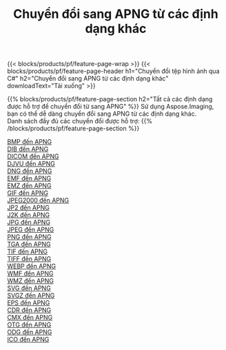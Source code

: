 ﻿---
title: Chuyển đổi sang APNG từ các định dạng khác 
weight: 3920
url: /vi/java/conversion/to/apng 
lang: vi
langdirlevel: 2
locales: zh-hans,ja,it,ru,de,es,fr,nl,id,lt,pl,pt,vi,tr,ko,zh-hant,ar,hi,th,sv,cs,uk,he
description: Sử dụng Aspose.Imaging, bạn có thể dễ dàng chuyển đổi sang APNG từ các định dạng khác
---

{{< blocks/products/pf/feature-page-wrap >}}
{{< blocks/products/pf/feature-page-header h1="Chuyển đổi tệp hình ảnh qua C#" h2="Chuyển đổi sang APNG từ các định dạng khác" downloadText="Tải xuống" >}}


{{% blocks/products/pf/feature-page-section  h2="Tất cả các định dạng được hỗ trợ để chuyển đổi từ sang APNG" %}}
Sử dụng Aspose.Imaging, bạn có thể dễ dàng chuyển đổi sang APNG từ các định dạng khác.
<br/>
Danh sách đầy đủ các chuyển đổi được hỗ trợ:
{{% /blocks/products/pf/feature-page-section %}}
<div class="container-fluid productfamilypage bg-gray">
    <div class="convertypes bg-gray agp-content section">
        <div class="container">
		<div class="row other-converters">
		    <div class='col-md-2 other-converter remove-lp remove-rp'><a href="/imaging/vi/java/conversion/bmp-to-apng" >BMP đến APNG</a></div>
<div class='col-md-2 other-converter remove-lp remove-rp'><a href="/imaging/vi/java/conversion/dib-to-apng" >DIB đến APNG</a></div>
<div class='col-md-2 other-converter remove-lp remove-rp'><a href="/imaging/vi/java/conversion/dicom-to-apng" >DICOM đến APNG</a></div>
<div class='col-md-2 other-converter remove-lp remove-rp'><a href="/imaging/vi/java/conversion/djvu-to-apng" >DJVU đến APNG</a></div>
<div class='col-md-2 other-converter remove-lp remove-rp'><a href="/imaging/vi/java/conversion/dng-to-apng" >DNG đến APNG</a></div>
<div class='col-md-2 other-converter remove-lp remove-rp'><a href="/imaging/vi/java/conversion/emf-to-apng" >EMF đến APNG</a></div>
<div class='col-md-2 other-converter remove-lp remove-rp'><a href="/imaging/vi/java/conversion/emz-to-apng" >EMZ đến APNG</a></div>
<div class='col-md-2 other-converter remove-lp remove-rp'><a href="/imaging/vi/java/conversion/gif-to-apng" >GIF đến APNG</a></div>
<div class='col-md-2 other-converter remove-lp remove-rp'><a href="/imaging/vi/java/conversion/jpeg2000-to-apng" >JPEG2000 đến APNG</a></div>
<div class='col-md-2 other-converter remove-lp remove-rp'><a href="/imaging/vi/java/conversion/jp2-to-apng" >JP2 đến APNG</a></div>
<div class='col-md-2 other-converter remove-lp remove-rp'><a href="/imaging/vi/java/conversion/j2k-to-apng" >J2K đến APNG</a></div>
<div class='col-md-2 other-converter remove-lp remove-rp'><a href="/imaging/vi/java/conversion/jpg-to-apng" >JPG đến APNG</a></div>
<div class='col-md-2 other-converter remove-lp remove-rp'><a href="/imaging/vi/java/conversion/jpeg-to-apng" >JPEG đến APNG</a></div>
<div class='col-md-2 other-converter remove-lp remove-rp'><a href="/imaging/vi/java/conversion/png-to-apng" >PNG đến APNG</a></div>
<div class='col-md-2 other-converter remove-lp remove-rp'><a href="/imaging/vi/java/conversion/tga-to-apng" >TGA đến APNG</a></div>
<div class='col-md-2 other-converter remove-lp remove-rp'><a href="/imaging/vi/java/conversion/tif-to-apng" >TIF đến APNG</a></div>
<div class='col-md-2 other-converter remove-lp remove-rp'><a href="/imaging/vi/java/conversion/tiff-to-apng" >TIFF đến APNG</a></div>
<div class='col-md-2 other-converter remove-lp remove-rp'><a href="/imaging/vi/java/conversion/webp-to-apng" >WEBP đến APNG</a></div>
<div class='col-md-2 other-converter remove-lp remove-rp'><a href="/imaging/vi/java/conversion/wmf-to-apng" >WMF đến APNG</a></div>
<div class='col-md-2 other-converter remove-lp remove-rp'><a href="/imaging/vi/java/conversion/wmz-to-apng" >WMZ đến APNG</a></div>
<div class='col-md-2 other-converter remove-lp remove-rp'><a href="/imaging/vi/java/conversion/svg-to-apng" >SVG đến APNG</a></div>
<div class='col-md-2 other-converter remove-lp remove-rp'><a href="/imaging/vi/java/conversion/svgz-to-apng" >SVGZ đến APNG</a></div>
<div class='col-md-2 other-converter remove-lp remove-rp'><a href="/imaging/vi/java/conversion/eps-to-apng" >EPS đến APNG</a></div>
<div class='col-md-2 other-converter remove-lp remove-rp'><a href="/imaging/vi/java/conversion/cdr-to-apng" >CDR đến APNG</a></div>
<div class='col-md-2 other-converter remove-lp remove-rp'><a href="/imaging/vi/java/conversion/cmx-to-apng" >CMX đến APNG</a></div>
<div class='col-md-2 other-converter remove-lp remove-rp'><a href="/imaging/vi/java/conversion/otg-to-apng" >OTG đến APNG</a></div>
<div class='col-md-2 other-converter remove-lp remove-rp'><a href="/imaging/vi/java/conversion/odg-to-apng" >ODG đến APNG</a></div>
<div class='col-md-2 other-converter remove-lp remove-rp'><a href="/imaging/vi/java/conversion/ico-to-apng" >ICO đến APNG</a></div>
                </div>
        </div>
    </div>
</div>
<br/>

